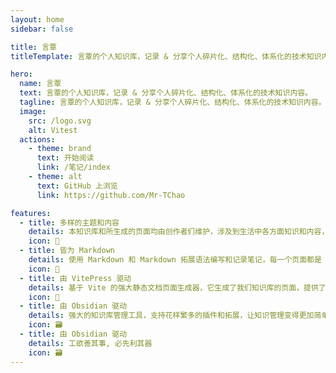 ```yaml
---
layout: home
sidebar: false

title: 言覃
titleTemplate: 言覃的个人知识库，记录 & 分享个人碎片化、结构化、体系化的技术知识内容。

hero:
  name: 言覃
  text: 言覃的个人知识库，记录 & 分享个人碎片化、结构化、体系化的技术知识内容。
  tagline: 言覃的个人知识库，记录 & 分享个人碎片化、结构化、体系化的技术知识内容。
  image:
    src: /logo.svg
    alt: Vitest
  actions:
    - theme: brand
      text: 开始阅读
      link: /笔记/index
    - theme: alt
      text: GitHub 上浏览
      link: https://github.com/Mr-TChao

features:
  - title: 多样的主题和内容
    details: 本知识库和所生成的页面均由创作者们维护，涉及到生活中各方面知识和内容，也不乏我们的回忆和畅想。
    icon: 🌈
  - title: 皆为 Markdown
    details: 使用 Markdown 和 Markdown 拓展语法编写和记录笔记，每一个页面都是 Markdown 文件。
    icon: 📃
  - title: 由 VitePress 驱动
    details: 基于 Vite 的强大静态文档页面生成器，它生成了我们知识库的页面，提供了简单易用的主题和工具。
    icon: 🚀
  - title: 由 Obsidian 驱动
    details: 强大的知识库管理工具，支持花样繁多的插件和拓展，让知识管理变得更加简单。
    icon: 🗃
  - title: 由 Obsidian 驱动
    details: 工欲善其事, 必先利其器
    icon: 🗃
---
```


<HomePage />
